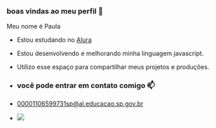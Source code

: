### boas vindas ao meu perfil 💚

Meu nome é Paula 

- Estou estudando no [Alura](https://www.alura.com.br)
- Estou desenvolvendo e melhorando minha linguagem javascript.
- Utilizo esse espaço para compartilhar meus projetos e produções.

- ### você pode entrar em contato comigo 📫

- 00001106599731sp@al.educacao.sp.gov.br

- 
  ![]( https://media.tenor.com/qgtRa9LFIbIAAAAM/hazbin-hotel-hazbin-alastor.gif)
  
